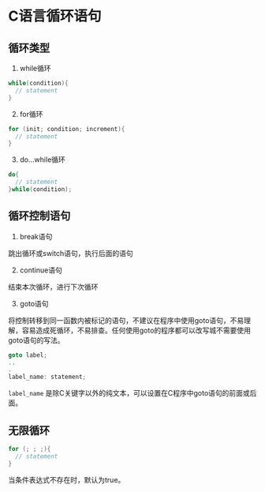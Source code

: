 # C语言循环语句

## 循环类型

1. while循环

```c
while(condition){
  // statement
}
```

2. for循环

```c
for (init; condition; increment){
  // statement
}
```

3. do...while循环

```c
do{
  // statement
}while(condition);
```

## 循环控制语句

1. break语句

跳出循环或switch语句，执行后面的语句

2. continue语句

结束本次循环，进行下次循环

3. goto语句

将控制转移到同一函数内被标记的语句，不建议在程序中使用goto语句，不易理解，容易造成死循环，不易排查。任何使用goto的程序都可以改写城不需要使用goto语句的写法。

```c
goto label;
..
.
label_name: statement;
```
`label_name` 是除C关键字以外的纯文本，可以设置在C程序中goto语句的前面或后面。

## 无限循环

```c
for (; ; ;){
  // statement
}
```

当条件表达式不存在时，默认为true。
